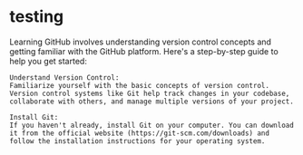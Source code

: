# testing
Learning GitHub involves understanding version control concepts and getting familiar with the GitHub platform. Here's a step-by-step guide to help you get started:

    Understand Version Control:
    Familiarize yourself with the basic concepts of version control. Version control systems like Git help track changes in your codebase, collaborate with others, and manage multiple versions of your project.

    Install Git:
    If you haven't already, install Git on your computer. You can download it from the official website (https://git-scm.com/downloads) and follow the installation instructions for your operating system.
